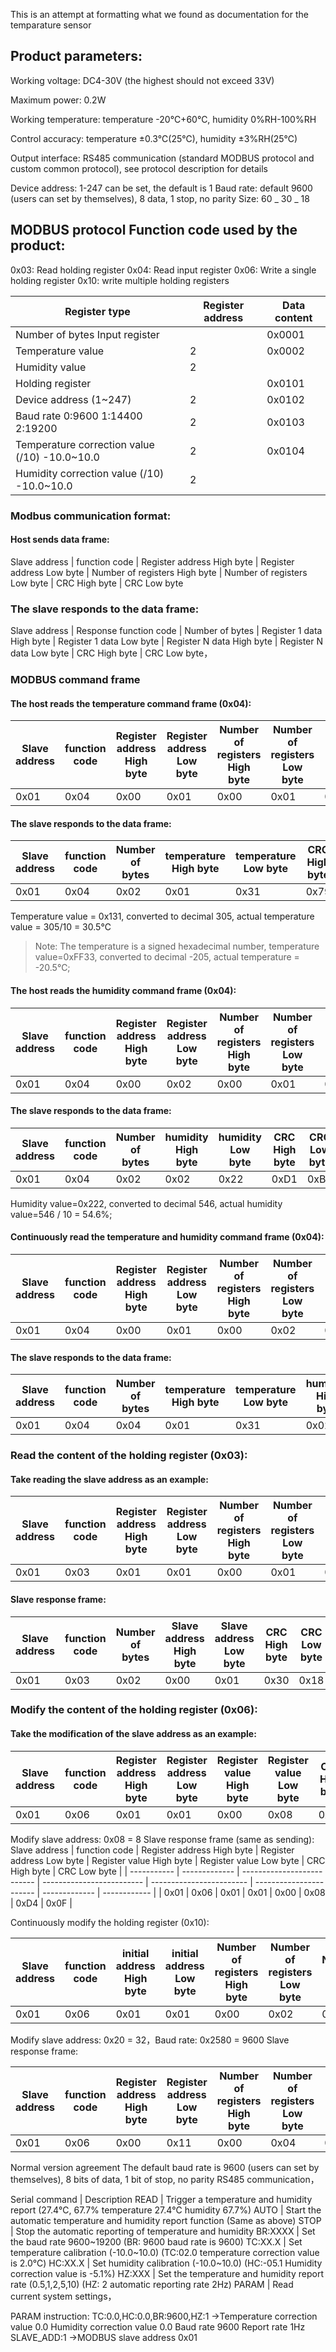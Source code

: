 This is an attempt at formatting what we found as documentation for the temparature sensor

## Product parameters:

Working voltage: DC4-30V (the highest should not exceed 33V)

Maximum power: 0.2W

Working temperature: temperature -20℃+60℃, humidity 0%RH-100%RH

Control accuracy: temperature ±0.3℃(25℃), humidity ±3%RH(25℃)

Output interface: RS485 communication (standard MODBUS protocol and custom common protocol), see protocol description for details

Device address: 1-247 can be set, the default is 1
Baud rate: default 9600 (users can set by themselves), 8 data, 1 stop, no parity
Size: 60 _ 30 _ 18

## MODBUS protocol Function code used by the product:

0x03: Read holding register
0x04: Read input register
0x06: Write a single holding register
0x10: write multiple holding registers

| Register type                                 | Register address | Data content |
| --------------------------------------------- | ---------------- | ------------ |
| Number of bytes Input register                |                  | 0x0001       |
| Temperature value                             | 2                | 0x0002       |
| Humidity value                                | 2                |              |
| Holding register                              |                  | 0x0101       |
| Device address (1~247)                        | 2                | 0x0102       |
| Baud rate 0:9600 1:14400 2:19200              | 2                | 0x0103       |
| Temperature correction value (/10) -10.0~10.0 | 2                | 0x0104       |
| Humidity correction value (/10) -10.0~10.0    | 2                |              |

### Modbus communication format:

#### Host sends data frame:

Slave address | function code | Register address High byte | Register address Low byte | Number of registers High byte | Number of registers Low byte | CRC High byte | CRC Low byte

### The slave responds to the data frame:

Slave address | Response function code | Number of bytes | Register 1 data High byte | Register 1 data Low byte | Register N data High byte | Register N data Low byte | CRC High byte | CRC Low byte，

### MODBUS command frame

#### The host reads the temperature command frame (0x04):

| Slave address | function code | Register address High byte | Register address Low byte | Number of registers High byte | Number of registers Low byte | CRC High byte | CRC Low byte |
| ------------- | ------------- | -------------------------- | ------------------------- | ----------------------------- | ---------------------------- | ------------- | ------------ |
| 0x01          | 0x04          | 0x00                       | 0x01                      | 0x00                          | 0x01                         | 0x60          | 0x0a         |

#### The slave responds to the data frame:

| Slave address | function code | Number of bytes | temperature High byte | temperature Low byte | CRC High byte | CRC Low byte |
| ------------- | ------------- | --------------- | --------------------- | -------------------- | ------------- | ------------ |
| 0x01          | 0x04          | 0x02            | 0x01                  | 0x31                 | 0x79          | 0x74         |

Temperature value = 0x131, converted to decimal 305, actual temperature value = 305/10 = 30.5℃

> Note: The temperature is a signed hexadecimal number, temperature value=0xFF33, converted to decimal -205, actual temperature = -20.5℃;

#### The host reads the humidity command frame (0x04):

| Slave address | function code | Register address High byte | Register address Low byte | Number of registers High byte | Number of registers Low byte | CRC High byte | CRC Low byte |
| ------------- | ------------- | -------------------------- | ------------------------- | ----------------------------- | ---------------------------- | ------------- | ------------ |
| 0x01          | 0x04          | 0x00                       | 0x02                      | 0x00                          | 0x01                         | 0xC1          | 0xCA         |

#### The slave responds to the data frame:

| Slave address | function code | Number of bytes | humidity High byte | humidity Low byte | CRC High byte | CRC Low byte |
| ------------- | ------------- | --------------- | ------------------ | ----------------- | ------------- | ------------ |
| 0x01          | 0x04          | 0x02            | 0x02               | 0x22              | 0xD1          | 0xBA         |

Humidity value=0x222, converted to decimal 546, actual humidity value=546 / 10 = 54.6%;

#### Continuously read the temperature and humidity command frame (0x04):

| Slave address | function code | Register address High byte | Register address Low byte | Number of registers High byte | Number of registers Low byte | CRC High byte | CRC Low byte |
| ------------- | ------------- | -------------------------- | ------------------------- | ----------------------------- | ---------------------------- | ------------- | ------------ |
| 0x01          | 0x04          | 0x00                       | 0x01                      | 0x00                          | 0x02                         | 0x20          | 0x0B         |

#### The slave responds to the data frame:

| Slave address | function code | Number of bytes | temperature High byte | temperature Low byte | humidity High byte | humidity Low byte | CRC High byte | CRC Low byte |
| ------------- | ------------- | --------------- | --------------------- | -------------------- | ------------------ | ----------------- | ------------- | ------------ |
| 0x01          | 0x04          | 0x04            | 0x01                  | 0x31                 | 0x02               | 0x22              | 0x2A          | 0xCE         |

### Read the content of the holding register (0x03):

#### Take reading the slave address as an example:

| Slave address | function code | Register address High byte | Register address Low byte | Number of registers High byte | Number of registers Low byte | CRC High byte | CRC Low byte |
| ------------- | ------------- | -------------------------- | ------------------------- | ----------------------------- | ---------------------------- | ------------- | ------------ |
| 0x01          | 0x03          | 0x01                       | 0x01                      | 0x00                          | 0x01                         | 0xD4          | 0x0F         |

#### Slave response frame:

| Slave address | function code | Number of bytes | Slave address High byte | Slave address Low byte | CRC High byte | CRC Low byte |
| ------------- | ------------- | --------------- | ----------------------- | ---------------------- | ------------- | ------------ |
| 0x01          | 0x03          | 0x02            | 0x00                    | 0x01                   | 0x30          | 0x18         |

### Modify the content of the holding register (0x06):

#### Take the modification of the slave address as an example:

| Slave address | function code | Register address High byte | Register address Low byte | Register value High byte | Register value Low byte | CRC High byte | CRC Low byte |
| ------------- | ------------- | -------------------------- | ------------------------- | ------------------------ | ----------------------- | ------------- | ------------ |
| 0x01          | 0x06          | 0x01                       | 0x01                      | 0x00                     | 0x08                    | 0xD4          | 0x0F         |

Modify slave address: 0x08 = 8
Slave response frame (same as sending):
Slave address | function code | Register address High byte | Register address Low byte | Register value High byte | Register value Low byte | CRC High byte | CRC Low byte |
| ----------- | ------------- | -------------------------- | ------------------------- | ------------------------ | ----------------------- | ------------- | ------------ |
| 0x01 | 0x06 | 0x01 | 0x01 | 0x00 | 0x08 | 0xD4 | 0x0F |

Continuously modify the holding register (0x10):

| Slave address | function code | initial address High byte | initial address Low byte | Number of registers High byte | Number of registers Low byte | Number of bytes | Register 1 high byte | Register 1 low byte | Register 2 high byte | Register 2 low byte | CRC High byte | CRC Low byte |
| ------------- | ------------- | ------------------------- | ------------------------ | ----------------------------- | ---------------------------- | --------------- | -------------------- | ------------------- | -------------------- | ------------------- | ------------- | ------------ |
| 0x01          | 0x06          | 0x01                      | 0x01                     | 0x00                          | 0x02                         | 0x04            | 0x00                 | 0x20                | 0x25                 | 0x80                | 0x25          | 0x09         |

Modify slave address: 0x20 = 32，Baud rate: 0x2580 = 9600
Slave response frame:

| Slave address | function code | Register address High byte | Register address Low byte | Number of registers High byte | Number of registers Low byte | CRC High byte | CRC Low byte |
| ------------- | ------------- | -------------------------- | ------------------------- | ----------------------------- | ---------------------------- | ------------- | ------------ |
| 0x01          | 0x06          | 0x00                       | 0x11                      | 0x00                          | 0x04                         | 0xD4          | 0x0F         |

Normal version agreement
The default baud rate is 9600 (users can set by themselves),
8 bits of data,
1 bit of stop,
no parity RS485 communication，

Serial command
| Description READ
| Trigger a temperature and humidity report (27.4℃, 67.7% temperature 27.4℃ humidity 67.7%) AUTO
| Start the automatic temperature and humidity report function (Same as above) STOP
| Stop the automatic reporting of temperature and humidity BR:XXXX
| Set the baud rate 9600~19200 (BR: 9600 baud rate is 9600) TC:XX.X
| Set temperature calibration (-10.0~10.0) (TC:02.0 temperature correction value is 2.0℃) HC:XX.X
| Set humidity calibration (-10.0~10.0) (HC:-05.1 Humidity correction value is -5.1%) HZ:XXX
| Set the temperature and humidity report rate (0.5,1,2,5,10) (HZ: 2 automatic reporting rate 2Hz) PARAM
| Read current system settings，

PARAM instruction: TC:0.0,HC:0.0,BR:9600,HZ:1 ->Temperature correction value 0.0 Humidity correction value 0.0 Baud rate 9600 Report rate 1Hz SLAVE_ADD:1 ->MODBUS slave address 0x01
